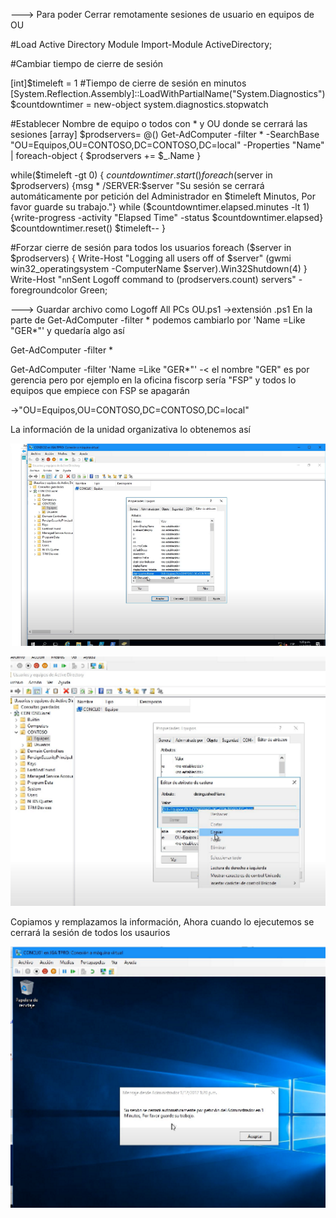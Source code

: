 ---> Para poder Cerrar remotamente sesiones de usuario en equipos de OU 

#Load Active Directory Module
Import-Module ActiveDirectory;
 
#Cambiar tiempo de cierre de sesión
 
[int]$timeleft = 1 #Tiempo de cierre de sesión en minutos
[System.Reflection.Assembly]::LoadWithPartialName("System.Diagnostics")
$countdowntimer = new-object system.diagnostics.stopwatch
 
#Establecer Nombre de equipo o todos con * y OU donde se cerrará las sesiones
[array] $prodservers= @()
Get-AdComputer -filter * -SearchBase "OU=Equipos,OU=CONTOSO,DC=CONTOSO,DC=local" -Properties "Name" | foreach-object {
$prodservers += $_.Name
}
 
while($timeleft -gt 0)
{
    $countdowntimer.start()
    foreach ($server in $prodservers) {msg * /SERVER:$server "Su sesión se cerrará automáticamente por petición del Administrador en $timeleft Minutos, Por favor guarde su trabajo."}
    while ($countdowntimer.elapsed.minutes -lt 1) {write-progress -activity "Elapsed Time" -status $countdowntimer.elapsed}
    $countdowntimer.reset()
    $timeleft--
}
 
#Forzar cierre de sesión para todos los usuarios
foreach ($server in $prodservers) 
{
    Write-Host "Logging all users off of $server"
    (gwmi win32_operatingsystem -ComputerName $server).Win32Shutdown(4)
}
Write-Host "`n`nSent Logoff command to $($prodservers.count) servers" -foregroundcolor Green;


---> Guardar archivo como Logoff All PCs OU.ps1 ->extensión .ps1
En la parte de Get-AdComputer -filter *  podemos cambiarlo por 'Name  =Like "GER*"' y quedaría algo así

Get-AdComputer -filter *

Get-AdComputer -filter  'Name  =Like "GER*"'  -< el nombre "GER" es por gerencia pero por ejemplo en la oficina fiscorp sería "FSP" y todos lo equipos que empiece con FSP se apagarán

->"OU=Equipos,OU=CONTOSO,DC=CONTOSO,DC=local"

La información de la unidad organizativa lo obtenemos así

![alt text](image-131.png)

![alt text](image-132.png)

Copiamos y remplazamos la información,
Ahora cuando lo ejecutemos se cerrará la sesión de todos los usaurios

![alt text](image-133.png)